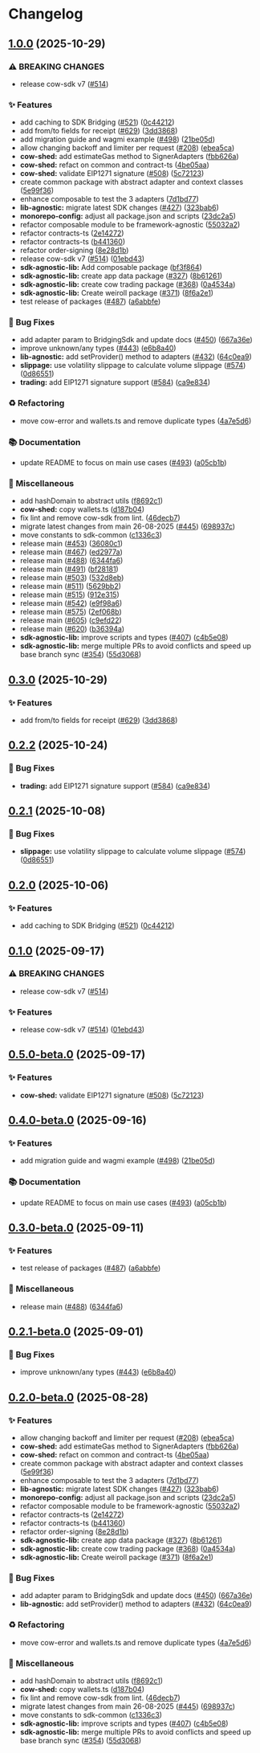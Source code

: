 # Changelog

## [1.0.0](https://github.com/cowprotocol/cow-sdk/compare/sdk-common-v0.3.0...sdk-common-v1.0.0) (2025-10-29)


### ⚠ BREAKING CHANGES

* release cow-sdk v7 ([#514](https://github.com/cowprotocol/cow-sdk/issues/514))

### ✨ Features

* add caching to SDK Bridging ([#521](https://github.com/cowprotocol/cow-sdk/issues/521)) ([0c44212](https://github.com/cowprotocol/cow-sdk/commit/0c442121af74c297a002c7c0f608fb3396b9a446))
* add from/to fields for receipt ([#629](https://github.com/cowprotocol/cow-sdk/issues/629)) ([3dd3868](https://github.com/cowprotocol/cow-sdk/commit/3dd38682741ac93bfbd9b7d9a4fe79df7283dca0))
* add migration guide and wagmi example ([#498](https://github.com/cowprotocol/cow-sdk/issues/498)) ([21be05d](https://github.com/cowprotocol/cow-sdk/commit/21be05d5b6472de26120ebefe4626341af9a062d))
* allow changing backoff and limiter per request ([#208](https://github.com/cowprotocol/cow-sdk/issues/208)) ([ebea5ca](https://github.com/cowprotocol/cow-sdk/commit/ebea5ca0858aeb89ae3e5d5407c8903c3ca5178d))
* **cow-shed:** add estimateGas method to SignerAdapters ([fbb626a](https://github.com/cowprotocol/cow-sdk/commit/fbb626a0f88f6cb206432b4233b2d7d1e7cd4ad4))
* **cow-shed:** refact on common and contract-ts ([4be05aa](https://github.com/cowprotocol/cow-sdk/commit/4be05aa7a376fbc7d2ed5b2d2b6b68e3630b9c59))
* **cow-shed:** validate EIP1271 signature ([#508](https://github.com/cowprotocol/cow-sdk/issues/508)) ([5c72123](https://github.com/cowprotocol/cow-sdk/commit/5c7212323edcea3eadf70973f765619afb1bcaf4))
* create common package with abstract adapter and context classes ([5e99f36](https://github.com/cowprotocol/cow-sdk/commit/5e99f36ddf1d8380a6ed136a51a7a1ecc4870396))
* enhance composable to test the 3 adapters ([7d1bd77](https://github.com/cowprotocol/cow-sdk/commit/7d1bd776b40a10808b9f6392dda862f610131169))
* **lib-agnostic:** migrate latest SDK changes ([#427](https://github.com/cowprotocol/cow-sdk/issues/427)) ([323bab6](https://github.com/cowprotocol/cow-sdk/commit/323bab61eb5adeb4a58bc15e25ffb29d2e1afcbf))
* **monorepo-config:** adjust all package.json and scripts ([23dc2a5](https://github.com/cowprotocol/cow-sdk/commit/23dc2a5db02ce3734b55e1151c8579f9a42a4bc5))
* refactor composable module to be framework-agnostic ([55032a2](https://github.com/cowprotocol/cow-sdk/commit/55032a2ca11d38d343f5f2c07c96b422671fa9e6))
* refactor contracts-ts ([2e14272](https://github.com/cowprotocol/cow-sdk/commit/2e14272f1a24a232aef584611924055ed657d16c))
* refactor contracts-ts ([b441360](https://github.com/cowprotocol/cow-sdk/commit/b4413600d4a0753e9f608e6a6415e64762a53d3e))
* refactor order-signing ([8e28d1b](https://github.com/cowprotocol/cow-sdk/commit/8e28d1bdbda9632347cacaae906298e736f4a7b3))
* release cow-sdk v7 ([#514](https://github.com/cowprotocol/cow-sdk/issues/514)) ([01ebd43](https://github.com/cowprotocol/cow-sdk/commit/01ebd437bd0d54d601a3f00f3ebd2bffd58f7a93))
* **sdk-agnostic-lib:** Add composable package ([bf3f864](https://github.com/cowprotocol/cow-sdk/commit/bf3f864815326813bbb18d2d98d10345d9aa6a2b))
* **sdk-agnostic-lib:** create app data package ([#327](https://github.com/cowprotocol/cow-sdk/issues/327)) ([8b61261](https://github.com/cowprotocol/cow-sdk/commit/8b612615bc280dee2e5f4767794bc03f590d4764))
* **sdk-agnostic-lib:** create cow trading package ([#368](https://github.com/cowprotocol/cow-sdk/issues/368)) ([0a4534a](https://github.com/cowprotocol/cow-sdk/commit/0a4534aababce4f5d8bab991cd6ae9f51842d719))
* **sdk-agnostic-lib:** Create weiroll package ([#371](https://github.com/cowprotocol/cow-sdk/issues/371)) ([8f6a2e1](https://github.com/cowprotocol/cow-sdk/commit/8f6a2e16e5e7a43a5afc43cf5faab174be916b2e))
* test release of packages ([#487](https://github.com/cowprotocol/cow-sdk/issues/487)) ([a6abbfe](https://github.com/cowprotocol/cow-sdk/commit/a6abbfe44ce68f8d32e5350dca2fa12f76826456))


### 🐛 Bug Fixes

* add adapter param to BridgingSdk and update docs ([#450](https://github.com/cowprotocol/cow-sdk/issues/450)) ([667a36e](https://github.com/cowprotocol/cow-sdk/commit/667a36e4437309e1d292b8f9fd5e8f568922749f))
* improve unknown/any types ([#443](https://github.com/cowprotocol/cow-sdk/issues/443)) ([e6b8a40](https://github.com/cowprotocol/cow-sdk/commit/e6b8a40578583cf6d1ecd208434782422f308ef0))
* **lib-agnostic:** add setProvider() method to adapters ([#432](https://github.com/cowprotocol/cow-sdk/issues/432)) ([64c0ea9](https://github.com/cowprotocol/cow-sdk/commit/64c0ea94d802aa167b978ae0859353d801de0911))
* **slippage:** use volatility slippage to calculate volume slippage ([#574](https://github.com/cowprotocol/cow-sdk/issues/574)) ([0d86551](https://github.com/cowprotocol/cow-sdk/commit/0d8655153199707bed13b8303dac4a7c5d50a57a))
* **trading:** add EIP1271 signature support ([#584](https://github.com/cowprotocol/cow-sdk/issues/584)) ([ca9e834](https://github.com/cowprotocol/cow-sdk/commit/ca9e834e2b0edf8a757e01383b2218d5ecfbe25e))


### ♻️ Refactoring

* move cow-error and wallets.ts and remove duplicate types ([4a7e5d6](https://github.com/cowprotocol/cow-sdk/commit/4a7e5d6d035ccebf05cce437f0409220f39b643a))


### 📚 Documentation

* update README to focus on main use cases ([#493](https://github.com/cowprotocol/cow-sdk/issues/493)) ([a05cb1b](https://github.com/cowprotocol/cow-sdk/commit/a05cb1ba11b5f9895d7cfe6262cf74c4089fd73c))


### 🔧 Miscellaneous

* add hashDomain to abstract utils ([f8692c1](https://github.com/cowprotocol/cow-sdk/commit/f8692c1c03b372076f785546d8f022be84206a1d))
* **cow-shed:** copy wallets.ts ([d187b04](https://github.com/cowprotocol/cow-sdk/commit/d187b0493acef0442288aad5265b63252f9d1674))
* fix lint and remove cow-sdk from lint. ([46decb7](https://github.com/cowprotocol/cow-sdk/commit/46decb72050c1b9481b24d9b10b6a4c4f2abe0c3))
* migrate latest changes from main 26-08-2025 ([#445](https://github.com/cowprotocol/cow-sdk/issues/445)) ([698937c](https://github.com/cowprotocol/cow-sdk/commit/698937c0feff3a254873371bc1ef791917e6294e))
* move constants to sdk-common ([c1336c3](https://github.com/cowprotocol/cow-sdk/commit/c1336c3af5dc51c649c9435919e5e1054a6f94d5))
* release main ([#453](https://github.com/cowprotocol/cow-sdk/issues/453)) ([36080c1](https://github.com/cowprotocol/cow-sdk/commit/36080c1955f5f161bebce7867af110f6938e5c95))
* release main ([#467](https://github.com/cowprotocol/cow-sdk/issues/467)) ([ed2977a](https://github.com/cowprotocol/cow-sdk/commit/ed2977a82bb2f4b43de900840848e33532d001f0))
* release main ([#488](https://github.com/cowprotocol/cow-sdk/issues/488)) ([6344fa6](https://github.com/cowprotocol/cow-sdk/commit/6344fa619465e6f94637677823a18646f06fa7c9))
* release main ([#491](https://github.com/cowprotocol/cow-sdk/issues/491)) ([bf28181](https://github.com/cowprotocol/cow-sdk/commit/bf281814844e0f9b5ad1cd1f5b12f89e6bea3a5a))
* release main ([#503](https://github.com/cowprotocol/cow-sdk/issues/503)) ([532d8eb](https://github.com/cowprotocol/cow-sdk/commit/532d8eb2a0a0f9ec5775e566fe2507f1ccc4f961))
* release main ([#511](https://github.com/cowprotocol/cow-sdk/issues/511)) ([5629bb2](https://github.com/cowprotocol/cow-sdk/commit/5629bb25f89b62e490b9819393036994688bf648))
* release main ([#515](https://github.com/cowprotocol/cow-sdk/issues/515)) ([912e315](https://github.com/cowprotocol/cow-sdk/commit/912e31551440ebfa61d7d2f5c846d61162559448))
* release main ([#542](https://github.com/cowprotocol/cow-sdk/issues/542)) ([e9f98a6](https://github.com/cowprotocol/cow-sdk/commit/e9f98a623cf81f4a9246550999914c88eb1fca30))
* release main ([#575](https://github.com/cowprotocol/cow-sdk/issues/575)) ([2ef068b](https://github.com/cowprotocol/cow-sdk/commit/2ef068b851e5d114784f81ecbcd0fe3c512b7570))
* release main ([#605](https://github.com/cowprotocol/cow-sdk/issues/605)) ([c9efd22](https://github.com/cowprotocol/cow-sdk/commit/c9efd22e6c934e95cb0e88a684b3a973b7ac3cce))
* release main ([#620](https://github.com/cowprotocol/cow-sdk/issues/620)) ([b36394a](https://github.com/cowprotocol/cow-sdk/commit/b36394a2ba38957edb47ffc4451ea6624d66737b))
* **sdk-agnostic-lib:** improve scripts and types ([#407](https://github.com/cowprotocol/cow-sdk/issues/407)) ([c4b5e08](https://github.com/cowprotocol/cow-sdk/commit/c4b5e086ce46086e9430d5f03ed330502349fbf3))
* **sdk-agnostic-lib:** merge multiple PRs to avoid conflicts and speed up base branch sync ([#354](https://github.com/cowprotocol/cow-sdk/issues/354)) ([55d3068](https://github.com/cowprotocol/cow-sdk/commit/55d3068c52217dd2618d8c180ab4fed8c9334c72))

## [0.3.0](https://github.com/cowprotocol/cow-sdk/compare/sdk-common-v0.2.2...sdk-common-v0.3.0) (2025-10-29)


### ✨ Features

* add from/to fields for receipt ([#629](https://github.com/cowprotocol/cow-sdk/issues/629)) ([3dd3868](https://github.com/cowprotocol/cow-sdk/commit/3dd38682741ac93bfbd9b7d9a4fe79df7283dca0))

## [0.2.2](https://github.com/cowprotocol/cow-sdk/compare/sdk-common-v0.2.1...sdk-common-v0.2.2) (2025-10-24)


### 🐛 Bug Fixes

* **trading:** add EIP1271 signature support ([#584](https://github.com/cowprotocol/cow-sdk/issues/584)) ([ca9e834](https://github.com/cowprotocol/cow-sdk/commit/ca9e834e2b0edf8a757e01383b2218d5ecfbe25e))

## [0.2.1](https://github.com/cowprotocol/cow-sdk/compare/sdk-common-v0.2.0...sdk-common-v0.2.1) (2025-10-08)


### 🐛 Bug Fixes

* **slippage:** use volatility slippage to calculate volume slippage ([#574](https://github.com/cowprotocol/cow-sdk/issues/574)) ([0d86551](https://github.com/cowprotocol/cow-sdk/commit/0d8655153199707bed13b8303dac4a7c5d50a57a))

## [0.2.0](https://github.com/cowprotocol/cow-sdk/compare/sdk-common-v0.1.0...sdk-common-v0.2.0) (2025-10-06)


### ✨ Features

* add caching to SDK Bridging ([#521](https://github.com/cowprotocol/cow-sdk/issues/521)) ([0c44212](https://github.com/cowprotocol/cow-sdk/commit/0c442121af74c297a002c7c0f608fb3396b9a446))

## [0.1.0](https://github.com/cowprotocol/cow-sdk/compare/sdk-common-v0.5.0-beta.0...sdk-common-v0.1.0) (2025-09-17)


### ⚠ BREAKING CHANGES

* release cow-sdk v7 ([#514](https://github.com/cowprotocol/cow-sdk/issues/514))

### ✨ Features

* release cow-sdk v7 ([#514](https://github.com/cowprotocol/cow-sdk/issues/514)) ([01ebd43](https://github.com/cowprotocol/cow-sdk/commit/01ebd437bd0d54d601a3f00f3ebd2bffd58f7a93))

## [0.5.0-beta.0](https://github.com/cowprotocol/cow-sdk/compare/sdk-common-v0.4.0-beta.0...sdk-common-v0.5.0-beta.0) (2025-09-17)


### ✨ Features

* **cow-shed:** validate EIP1271 signature ([#508](https://github.com/cowprotocol/cow-sdk/issues/508)) ([5c72123](https://github.com/cowprotocol/cow-sdk/commit/5c7212323edcea3eadf70973f765619afb1bcaf4))

## [0.4.0-beta.0](https://github.com/cowprotocol/cow-sdk/compare/sdk-common-v0.3.0-beta.0...sdk-common-v0.4.0-beta.0) (2025-09-16)


### ✨ Features

* add migration guide and wagmi example ([#498](https://github.com/cowprotocol/cow-sdk/issues/498)) ([21be05d](https://github.com/cowprotocol/cow-sdk/commit/21be05d5b6472de26120ebefe4626341af9a062d))


### 📚 Documentation

* update README to focus on main use cases ([#493](https://github.com/cowprotocol/cow-sdk/issues/493)) ([a05cb1b](https://github.com/cowprotocol/cow-sdk/commit/a05cb1ba11b5f9895d7cfe6262cf74c4089fd73c))

## [0.3.0-beta.0](https://github.com/cowprotocol/cow-sdk/compare/sdk-common-v0.2.1-beta.0...sdk-common-v0.3.0-beta.0) (2025-09-11)


### ✨ Features

* test release of packages ([#487](https://github.com/cowprotocol/cow-sdk/issues/487)) ([a6abbfe](https://github.com/cowprotocol/cow-sdk/commit/a6abbfe44ce68f8d32e5350dca2fa12f76826456))


### 🔧 Miscellaneous

* release main ([#488](https://github.com/cowprotocol/cow-sdk/issues/488)) ([6344fa6](https://github.com/cowprotocol/cow-sdk/commit/6344fa619465e6f94637677823a18646f06fa7c9))

## [0.2.1-beta.0](https://github.com/cowprotocol/cow-sdk/compare/sdk-common-v0.2.0-beta.0...sdk-common-v0.2.1-beta.0) (2025-09-01)


### 🐛 Bug Fixes

* improve unknown/any types ([#443](https://github.com/cowprotocol/cow-sdk/issues/443)) ([e6b8a40](https://github.com/cowprotocol/cow-sdk/commit/e6b8a40578583cf6d1ecd208434782422f308ef0))

## [0.2.0-beta.0](https://github.com/cowprotocol/cow-sdk/compare/sdk-common-v0.1.0-beta.0...sdk-common-v0.2.0-beta.0) (2025-08-28)


### ✨ Features

* allow changing backoff and limiter per request ([#208](https://github.com/cowprotocol/cow-sdk/issues/208)) ([ebea5ca](https://github.com/cowprotocol/cow-sdk/commit/ebea5ca0858aeb89ae3e5d5407c8903c3ca5178d))
* **cow-shed:** add estimateGas method to SignerAdapters ([fbb626a](https://github.com/cowprotocol/cow-sdk/commit/fbb626a0f88f6cb206432b4233b2d7d1e7cd4ad4))
* **cow-shed:** refact on common and contract-ts ([4be05aa](https://github.com/cowprotocol/cow-sdk/commit/4be05aa7a376fbc7d2ed5b2d2b6b68e3630b9c59))
* create common package with abstract adapter and context classes ([5e99f36](https://github.com/cowprotocol/cow-sdk/commit/5e99f36ddf1d8380a6ed136a51a7a1ecc4870396))
* enhance composable to test the 3 adapters ([7d1bd77](https://github.com/cowprotocol/cow-sdk/commit/7d1bd776b40a10808b9f6392dda862f610131169))
* **lib-agnostic:** migrate latest SDK changes ([#427](https://github.com/cowprotocol/cow-sdk/issues/427)) ([323bab6](https://github.com/cowprotocol/cow-sdk/commit/323bab61eb5adeb4a58bc15e25ffb29d2e1afcbf))
* **monorepo-config:** adjust all package.json and scripts ([23dc2a5](https://github.com/cowprotocol/cow-sdk/commit/23dc2a5db02ce3734b55e1151c8579f9a42a4bc5))
* refactor composable module to be framework-agnostic ([55032a2](https://github.com/cowprotocol/cow-sdk/commit/55032a2ca11d38d343f5f2c07c96b422671fa9e6))
* refactor contracts-ts ([2e14272](https://github.com/cowprotocol/cow-sdk/commit/2e14272f1a24a232aef584611924055ed657d16c))
* refactor contracts-ts ([b441360](https://github.com/cowprotocol/cow-sdk/commit/b4413600d4a0753e9f608e6a6415e64762a53d3e))
* refactor order-signing ([8e28d1b](https://github.com/cowprotocol/cow-sdk/commit/8e28d1bdbda9632347cacaae906298e736f4a7b3))
* **sdk-agnostic-lib:** create app data package ([#327](https://github.com/cowprotocol/cow-sdk/issues/327)) ([8b61261](https://github.com/cowprotocol/cow-sdk/commit/8b612615bc280dee2e5f4767794bc03f590d4764))
* **sdk-agnostic-lib:** create cow trading package ([#368](https://github.com/cowprotocol/cow-sdk/issues/368)) ([0a4534a](https://github.com/cowprotocol/cow-sdk/commit/0a4534aababce4f5d8bab991cd6ae9f51842d719))
* **sdk-agnostic-lib:** Create weiroll package ([#371](https://github.com/cowprotocol/cow-sdk/issues/371)) ([8f6a2e1](https://github.com/cowprotocol/cow-sdk/commit/8f6a2e16e5e7a43a5afc43cf5faab174be916b2e))


### 🐛 Bug Fixes

* add adapter param to BridgingSdk and update docs ([#450](https://github.com/cowprotocol/cow-sdk/issues/450)) ([667a36e](https://github.com/cowprotocol/cow-sdk/commit/667a36e4437309e1d292b8f9fd5e8f568922749f))
* **lib-agnostic:** add setProvider() method to adapters ([#432](https://github.com/cowprotocol/cow-sdk/issues/432)) ([64c0ea9](https://github.com/cowprotocol/cow-sdk/commit/64c0ea94d802aa167b978ae0859353d801de0911))


### ♻️ Refactoring

* move cow-error and wallets.ts and remove duplicate types ([4a7e5d6](https://github.com/cowprotocol/cow-sdk/commit/4a7e5d6d035ccebf05cce437f0409220f39b643a))


### 🔧 Miscellaneous

* add hashDomain to abstract utils ([f8692c1](https://github.com/cowprotocol/cow-sdk/commit/f8692c1c03b372076f785546d8f022be84206a1d))
* **cow-shed:** copy wallets.ts ([d187b04](https://github.com/cowprotocol/cow-sdk/commit/d187b0493acef0442288aad5265b63252f9d1674))
* fix lint and remove cow-sdk from lint. ([46decb7](https://github.com/cowprotocol/cow-sdk/commit/46decb72050c1b9481b24d9b10b6a4c4f2abe0c3))
* migrate latest changes from main 26-08-2025 ([#445](https://github.com/cowprotocol/cow-sdk/issues/445)) ([698937c](https://github.com/cowprotocol/cow-sdk/commit/698937c0feff3a254873371bc1ef791917e6294e))
* move constants to sdk-common ([c1336c3](https://github.com/cowprotocol/cow-sdk/commit/c1336c3af5dc51c649c9435919e5e1054a6f94d5))
* **sdk-agnostic-lib:** improve scripts and types ([#407](https://github.com/cowprotocol/cow-sdk/issues/407)) ([c4b5e08](https://github.com/cowprotocol/cow-sdk/commit/c4b5e086ce46086e9430d5f03ed330502349fbf3))
* **sdk-agnostic-lib:** merge multiple PRs to avoid conflicts and speed up base branch sync ([#354](https://github.com/cowprotocol/cow-sdk/issues/354)) ([55d3068](https://github.com/cowprotocol/cow-sdk/commit/55d3068c52217dd2618d8c180ab4fed8c9334c72))
